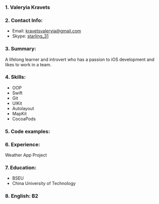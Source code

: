 ### 1. Valeryia Kravets 


### 2. Contact Info:

* Email: [kravetsvaleryia@gmail.com](kravetsvaleryia@gmail.com)
* Skype: [starling_31](starling_31)

### 3. Summary:
A lifelong learner and introvert who has a passion to iOS development and likes to work in a team.

### 4. Skills:
- OOP
- Swift
- Git
- UIKit
- Autolayout
- MapKit
- CocoaPods

### 5. Code examples:

### 6. Experience:
Weather App Project 

### 7. Education:
- BSEU
- China University of Technology

### 8. English: B2


